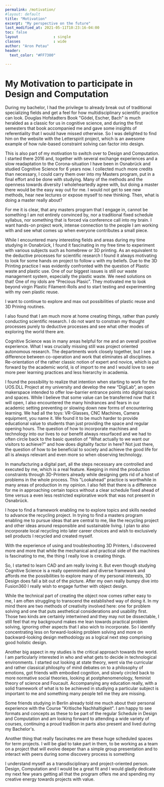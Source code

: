 ```yaml
---
permalink: /motivation/
#layout: default
title: "Motivation"
excerpt: "My perspective on the future"
last_modified_at: 2021-05-11T10:23:16-04:00
toc: false
layout                : single
classes               : wide
author: "Aron Petau"
header:
  text_color: "#FF7300"

---
```

# My Motivation to participate in Design and Computation

During my bachelor, I had the privilege to already break out of traditional specializing fields and get a feel for how multidisciplinary scientific practice can look. Douglas Hofstadters Book "Gödel, Escher, Bach" is much heralded as a classic for us in cognitive science, and during the first semesters that book accompanied me and gave some insights of referentiality that I would have missed otherwise. So I was delighted to find him on the website with the Letterspirit project, which is an awesome example of how rule-based constraint solving can factor into design. 

This is also part of my motivation to switch over to Design and Computation. I started there 2016 and, together with several exchange experiences and a slow readaptation to the Corona-situation I have been in Osnabrück and studied Cognitive Science for 6 years now. 
I collected much more credits than necessary, I could carry them over into my Masters program, put in a final effort and be done with studying. 
Many of the methods and the openness towards diversity I wholeheartedly agree with, but doing a master there would be the easy way out for me. I would not get to see new methods, hear new lectures or expose myself to new thinking. Then, what is doing a master really about? 

For me it is clear, that any masters program that I engage in, cannot be something I am not entirely convinced by, nor a traditional fixed schedule syllabus, nor something that is forced via conference call into my brain. I want hands-on project work, intense connection to the people I am working with and see what comes up when everyone contributes a small piece. 

While I encountered many interesting fields and areas during my time studying in Osnabrück, I found it fascinating in my free time to experiment with various subjects such as homebrew or 3D printing. As an equivalent to the deductive processes for scientific research I found it always motivating to look for some hands on project to follow u with my beliefs. Due to the 3D Printing practice I was evidently confronted with the question of Plastic waste and plastic use. One of our biggest issues is still our waste management system, especially the plastic waste. We need solutions on that! One of my idols are “Precious Plasic”. They motivated me to look beyond virgin Plastic Filament-Rolls and to start testing and experimenting with my own plastic reuse. 

I want to continue to explore and max out possibilities of plastic reuse and 3D Prining routines. 

I also found that I am much more at home creating things, rather than purely conducting scientific research. I do not want to constrain my thought processes purely to deductive processes and see what other modes of exploring the world there are.  

Cognitive Science was in many areas helpful for me and an overall positive experience. What I was crucially missing still was project oriented autonomous research. The departments work closely together, but I see a difference between co-operation and work that eliminates all  disciplines. 
Re-orientation of the rather classic notion of expert and novice, which is put forward by the academic world, is of import to me and I would love to see more peer learning practices and less hierarchy in academia. 


I found the possibility to realize that intention when starting to work for the UOS.DLL Project at my university and develop the new “DigiLab”, an open makerspace intended to offer low-barrier entrance points into digital topics and spaces. While I believe that some value can be transferred now that it will open, I also encountered the many hindrances and fears in our academic setting preventing or slowing down new forms of encountering learning. We had all the toys: VR-Glasses, CNC Machines, Camera equipment, you name it. We found it to be much harder to provide educational value to students than just providing the space and regular opening hours. The question of how to incorporate machines and technology into our lives to our benefit always resurfaced and we had to often circle back to the basic question of "What actually to we want our visitors to achieve?" and how does digitality factor in here? 
Not just there, the question of how to be beneficial to society and achieve the good life for all is always relevant and even more so when observing technology.

In manufacturing a digital part, all the steps necessary are controlled and executed by me, which is a real feature. Keeping in mind the production constraints through 3D-Printers already while designing gets rid of a host of problems in the whole process. This "Lookahead" practice is worthwhile in many areas of production in my opinion. 
I also felt that there is a difference for me in approaching certain topics without a clear schedule fixed ahead of time versus a even less restricted explorative work that was not present in Osnabrück. 

I hope to find a framework enabling me to explore topics and skills needed to advance the recycling project. In trying to find a masters program enabling me to pursue ideas that are central to me, like the recycling project and other ideas around responsible and sustainable living. 
I plan to also incorporate local recycling into later career choices and wish to exclusively sell products I recycled and created myself. 

With the experience of using and troubleshooting 3D Printers, I discovered more and more that while the mechanical and practical side of the machines is fascinating to me, the thing I really love is creating things. 

So, I started to learn CAD and am really loving it. 
But even though studying Cognitive Science is a really openminded and diverse framework and affords me the possibilities to explore many of my personal interests, 3D Design does fall a bit out of the picture. After my own really bumpy dive into Fusion360 I really wish to engage further with object design. 

While the technical part of creating the object now comes rather easy to me, I am often struggling to transcend the established way of doing it. In my mind there are two methods of creativity involved here: one for problem solving and one that puts aesthetical considerations and usability first. Those two kinds are certainly intertwined and they may not be dissectable, I still feel that my background makes me lean towards practical problem solving, ignoring other aspects that I also wich to incorporate. 
So I identify concentrating less on forward-looking problem solving and more on backward-looking design methodology as a logical next step comprising good holistic design. 

Another big aspect in my studies is the critical approach towards the world. I am particularly interested in who and what gets to decide in technological environments. I started out looking at state theory, went via the curricular and rather classical philosphy of mind debates on to a philosophy of emotions, got friends with embodied cognition, and slowly circled back to more normative social theories, looking at postphenomenology, feminist theory of science and Foucault. Accompanying any education really, with a solid framework of what is to be achieved in studiying a particular subject is important to me and something many people tell me they are missing.

Some friends studying in Berlin already told me much about their personal experience with the Course "Kritische Nachhaltigkeit". I am happy to see formats and concepts as these to be part of the regular Schedule in Design and Computation and am looking forward to attending a wide variety of courses, continuing a proud tradition in parts also present and lived during my Bachelor's. 

Another thing that really fascinates me are these huge scheduled spaces for term projects. I will be glad to take part in them, to be working as a team on a project that will evolve deeper than a simple group presentation and to interact with peers during some discovery process is something 

I understand myself as a transdisciplinary and project-oriented person. Design, Computation and I would be a great fit and I would gladly dedicate my next few years getting all that the program offers me and spending my creative energy towards projects with value. 


